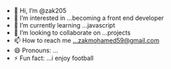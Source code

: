 - 👋 Hi, I’m @zak205
- 👀 I’m interested in ...becoming a front end developer 
- 🌱 I’m currently learning ...javascript
- 💞️ I’m looking to collaborate on ...projects
- 📫 How to reach me ...zakmohamed59@gmail.com
- 😄 Pronouns: ...
- ⚡ Fun fact: ...i enjoy football

<!---
za205/za205 is a ✨ special ✨ repository because its `README.md` (this file) appears on your GitHub profile.
You can click the Preview link to take a look at your changes.
--->
